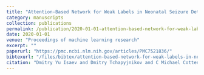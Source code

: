 ```yaml
---
title: "Attention-Based Network for Weak Labels in Neonatal Seizure Detection"
category: manuscripts
collection: publications
permalink: /publication/2020-01-01-attention-based-network-for-weak-labels-in-neonatal-seizure-
date: 2020-01-01
venue: "Proceedings of machine learning research"
excerpt: ""
paperurl: "https://pmc.ncbi.nlm.nih.gov/articles/PMC7521836/"
bibtexurl: "/files/bibtex/attention-based-network-for-weak-labels-in-neonatal-seizure-.bib"
citation: "Dmitry Yu Isaev and Dmitry Tchapyjnikov and C Michael Cotten and David Tanaka and Natalia Martinez and Martin Bertran and Guillermo Sapiro and David Carlson. “Attention-Based Network for Weak Labels in Neonatal Seizure Detection.” Proceedings of machine learning research."
---
```


<!-- add abstract or notes here -->
